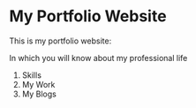 # My Portfolio Website

This is my portfolio website:

In which you will know about my professional life

1. Skills
1. My Work
1. My Blogs

